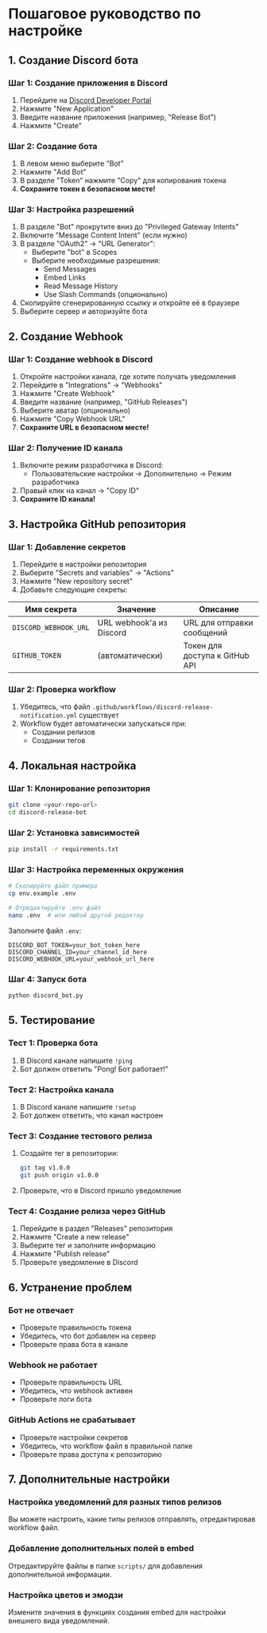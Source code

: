 # Пошаговое руководство по настройке

## 1. Создание Discord бота

### Шаг 1: Создание приложения в Discord

1. Перейдите на [Discord Developer Portal](https://discord.com/developers/applications)
2. Нажмите "New Application"
3. Введите название приложения (например, "Release Bot")
4. Нажмите "Create"

### Шаг 2: Создание бота

1. В левом меню выберите "Bot"
2. Нажмите "Add Bot"
3. В разделе "Token" нажмите "Copy" для копирования токена
4. **Сохраните токен в безопасном месте!**

### Шаг 3: Настройка разрешений

1. В разделе "Bot" прокрутите вниз до "Privileged Gateway Intents"
2. Включите "Message Content Intent" (если нужно)
3. В разделе "OAuth2" → "URL Generator":
   - Выберите "bot" в Scopes
   - Выберите необходимые разрешения:
     - Send Messages
     - Embed Links
     - Read Message History
     - Use Slash Commands (опционально)
4. Скопируйте сгенерированную ссылку и откройте её в браузере
5. Выберите сервер и авторизуйте бота

## 2. Создание Webhook

### Шаг 1: Создание webhook в Discord

1. Откройте настройки канала, где хотите получать уведомления
2. Перейдите в "Integrations" → "Webhooks"
3. Нажмите "Create Webhook"
4. Введите название (например, "GitHub Releases")
5. Выберите аватар (опционально)
6. Нажмите "Copy Webhook URL"
7. **Сохраните URL в безопасном месте!**

### Шаг 2: Получение ID канала

1. Включите режим разработчика в Discord:
   - Пользовательские настройки → Дополнительно → Режим разработчика
2. Правый клик на канал → "Copy ID"
3. **Сохраните ID канала!**

## 3. Настройка GitHub репозитория

### Шаг 1: Добавление секретов

1. Перейдите в настройки репозитория
2. Выберите "Secrets and variables" → "Actions"
3. Нажмите "New repository secret"
4. Добавьте следующие секреты:

| Имя секрета | Значение | Описание |
|-------------|----------|----------|
| `DISCORD_WEBHOOK_URL` | URL webhook'а из Discord | URL для отправки сообщений |
| `GITHUB_TOKEN` | (автоматически) | Токен для доступа к GitHub API |

### Шаг 2: Проверка workflow

1. Убедитесь, что файл `.github/workflows/discord-release-notification.yml` существует
2. Workflow будет автоматически запускаться при:
   - Создании релизов
   - Создании тегов

## 4. Локальная настройка

### Шаг 1: Клонирование репозитория

```bash
git clone <your-repo-url>
cd discord-release-bot
```

### Шаг 2: Установка зависимостей

```bash
pip install -r requirements.txt
```

### Шаг 3: Настройка переменных окружения

```bash
# Скопируйте файл примера
cp env.example .env

# Отредактируйте .env файл
nano .env  # или любой другой редактор
```

Заполните файл `.env`:

```env
DISCORD_BOT_TOKEN=your_bot_token_here
DISCORD_CHANNEL_ID=your_channel_id_here
DISCORD_WEBHOOK_URL=your_webhook_url_here
```

### Шаг 4: Запуск бота

```bash
python discord_bot.py
```

## 5. Тестирование

### Тест 1: Проверка бота

1. В Discord канале напишите `!ping`
2. Бот должен ответить "Pong! Бот работает!"

### Тест 2: Настройка канала

1. В Discord канале напишите `!setup`
2. Бот должен ответить, что канал настроен

### Тест 3: Создание тестового релиза

1. Создайте тег в репозитории:
   ```bash
   git tag v1.0.0
   git push origin v1.0.0
   ```
2. Проверьте, что в Discord пришло уведомление

### Тест 4: Создание релиза через GitHub

1. Перейдите в раздел "Releases" репозитория
2. Нажмите "Create a new release"
3. Выберите тег и заполните информацию
4. Нажмите "Publish release"
5. Проверьте уведомление в Discord

## 6. Устранение проблем

### Бот не отвечает

- Проверьте правильность токена
- Убедитесь, что бот добавлен на сервер
- Проверьте права бота в канале

### Webhook не работает

- Проверьте правильность URL
- Убедитесь, что webhook активен
- Проверьте логи бота

### GitHub Actions не срабатывает

- Проверьте настройки секретов
- Убедитесь, что workflow файл в правильной папке
- Проверьте права доступа к репозиторию

## 7. Дополнительные настройки

### Настройка уведомлений для разных типов релизов

Вы можете настроить, какие типы релизов отправлять, отредактировав workflow файл.

### Добавление дополнительных полей в embed

Отредактируйте файлы в папке `scripts/` для добавления дополнительной информации.

### Настройка цветов и эмодзи

Измените значения в функциях создания embed для настройки внешнего вида уведомлений.
